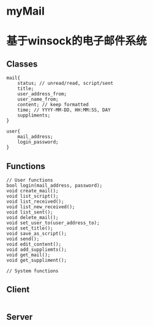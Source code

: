# myMail
# 基于winsock的电子邮件系统

## Classes

```
mail{
	status; // unread/read, script/sent
	title;
	user_address_from;
	user_name_from;
	content; // keep formatted
	time; // YYYY-MM-DD, HH:MM:SS, DAY
	suppliments;
}

user{
	mail_address;
	login_password;
}
```

## Functions

```
// User functions
bool login(mail_address, password);
void create_mail();
void list_script();
void list_received();
void list_new_received();
void list_sent();
void delete_mail();
void set_user_to(user_address_to);
void set_title();
void save_as_script();
void send();
void edit_content();
void add_suppliemts();
void get_mail();
void get_suppliment();

// System functions

```

## Client

```

```



## Server

```

```


